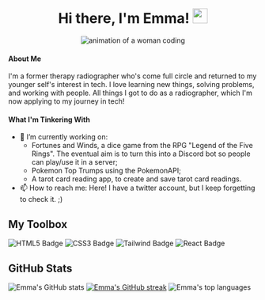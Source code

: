 <!-- **SurfingElectron/SurfingElectron** is a ✨ _special_ ✨ repository because its `README.md` (this file) appears on your GitHub profile. -->
<h1 align="center">
  Hi there, I'm Emma!
  <img src="https://media.giphy.com/media/hvRJCLFzcasrR4ia7z/giphy.gif" width="30px" alt="wave-emoji"/>
</h1>

<div id="image-banner" align="center">
  <img src="https://media.giphy.com/media/L1R1tvI9svkIWwpVYr/giphy.gif" alt="animation of a woman coding">
</div>


#### About Me
I'm a former therapy radiographer who's come full circle and returned to my younger self's interest in tech. I love learning new things, solving problems, and working with people. All things I got to do as a radiographer, which I'm now applying to my journey in tech!

#### What I'm Tinkering With
- 🔭 I’m currently working on: 
  - Fortunes and Winds, a dice game from the RPG "Legend of the Five Rings". The eventual aim is to turn this into a Discord bot so people can play/use it in a server;
  - Pokemon Top Trumps using the PokemonAPI;
  - A tarot card reading app, to create and save tarot card readings.
- 📫 How to reach me: Here! I have a twitter account, but I keep forgetting to check it. ;)

## My Toolbox  
![HTML5 Badge](https://img.shields.io/badge/HTML-blueviolet?style=for-the-badge&logo=html5)
![CSS3 Badge](https://img.shields.io/badge/CSS-blueviolet?style=for-the-badge&logo=css3)
![Tailwind Badge](https://img.shields.io/badge/Tailwind-blueviolet?style=for-the-badge&logo=tailwindcss)
![React Badge](https://img.shields.io/badge/React-blueviolet?style=for-the-badge&logo=react)


## GitHub Stats
![Emma's GitHub stats](https://github-readme-stats.vercel.app/api?username=SurfingElectron&count_private=true&show_icons=true&theme=tokyonight&bg_color=0a0c10&border_color=BE90F2)
[![Emma's GitHub streak](http://github-readme-streak-stats.herokuapp.com?user=SurfingElectron&theme=tokyonight_duo&border=BE90F2)](https://git.io/streak-stats)
![Emma's top languages](https://github-readme-stats.vercel.app/api/top-langs/?username=SurfingElectron&langs_count=4&layout=compact&theme=tokyonight&bg_color=0a0c10&border_color=BE90F2)

<!--
SITES USES
https://github.com/anuraghazra/github-readme-stats
https://github-readme-streak-stats.herokuapp.com/demo/
![Name](URL)
![Badge](URL)
![Badge](URL)
![Badge](URL)
![Badge](URL)
-->
